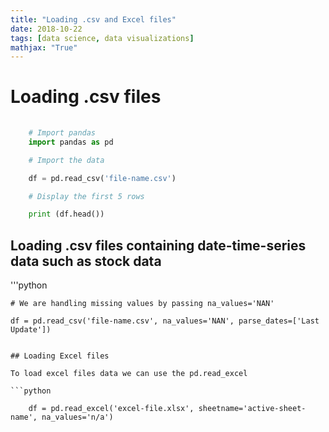 ```yaml
---
title: "Loading .csv and Excel files"
date: 2018-10-22
tags: [data science, data visualizations]
mathjax: "True"
---
```


# Loading .csv files

```python
	
	# Import pandas
	import pandas as pd

	# Import the data

	df = pd.read_csv('file-name.csv')

	# Display the first 5 rows

	print (df.head())

```

## Loading .csv files containing date-time-series data such as stock data

'''python
	
	# We are handling missing values by passing na_values='NAN'

	df = pd.read_csv('file-name.csv', na_values='NAN', parse_dates=['Last Update'])

```  

## Loading Excel files

To load excel files data we can use the pd.read_excel 

```python
	
	df = pd.read_excel('excel-file.xlsx', sheetname='active-sheet-name', na_values='n/a')
	

```
